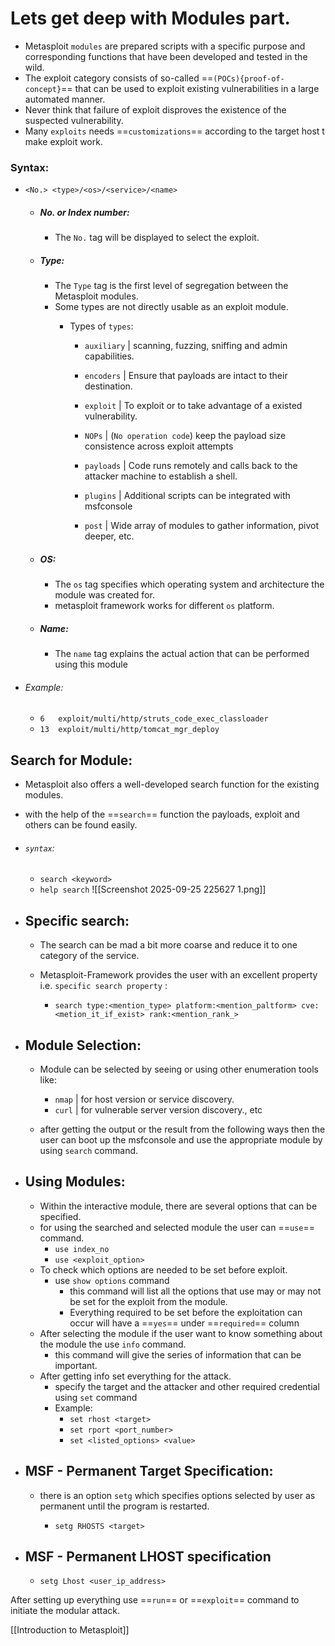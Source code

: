 # Lets get deep with Modules part.

- Metasploit `modules` are prepared scripts  with a specific purpose and corresponding functions that have been developed and tested in the wild.
- The exploit category consists of so-called ==`(POCs){proof-of-concept}`== that can be used to exploit existing vulnerabilities in a large automated manner.
- Never think that failure of exploit disproves the existence of the suspected vulnerability.
- Many `exploits` needs ==`customizations`== according to the target host t make exploit work.

### Syntax:

- `<No.> <type>/<os>/<service>/<name>`

	- ##### No. or Index number:
	
		- The `No.` tag will be displayed to select the exploit. 
	
	- ##### Type:
	
		- The `Type` tag is the first level of segregation between the Metasploit modules.
		- Some types are not directly usable as an exploit module.
			- Types of `types`:
	
				- `auxiliary` | scanning, fuzzing, sniffing and admin capabilities.
	
				- `encoders` | Ensure that payloads are intact to their destination.
	
				- `exploit` | To exploit or to take advantage of a existed vulnerability.
	
				- `NOPs` | (`No operation code`) keep the payload size consistence across exploit attempts
	
				- `payloads` | Code runs remotely and calls back to the attacker machine to establish a shell.
	
				- `plugins` | Additional scripts can be integrated with msfconsole
	
				- `post` | Wide array of modules to gather information, pivot deeper, etc.
	
	- ##### OS:
	
		- The `os` tag specifies which operating system and architecture the module was created for.
		- metasploit framework works for different `os` platform.
	
	- ##### Name:
	
		- The `name` tag explains the actual action that can be performed using this module 

- ###### Example:
	-  `6   exploit/multi/http/struts_code_exec_classloader`
	- `13  exploit/multi/http/tomcat_mgr_deploy`

## Search for Module:

- Metasploit also offers a well-developed search function for the existing modules.
- with the help of the ==`search`== function the payloads, exploit and others can be found easily.
- ###### `syntax`:
	- `search <keyword>`
	- `help search`
		![[Screenshot 2025-09-25 225627 1.png]]
	
- ## Specific search:
	- The search can be mad a bit more coarse and reduce it to one category of the service.
	- Metasploit-Framework provides the user with an excellent property i.e. `specific search property` :

		- `search type:<mention_type> platform:<mention_paltform> cve:<metion_it_if_exist> rank:<mention_rank_>`

- ## Module Selection:
	
	-  Module can be selected by seeing or using other enumeration tools like:
	
		- `nmap` |  for host version or service discovery.
		- `curl` | for vulnerable server version discovery., etc
	
	- after getting the output or the result from the following ways then the user can boot up the msfconsole and use the appropriate module by using `search` command.

- ## Using Modules:
	
	- Within the interactive module, there are several options that can be specified.
	- for using the searched and selected module the user can ==`use`== command.
		- `use index_no`
		- `use <exploit_option>`
	- To check which options are needed to be set before exploit.
		- use `show options` command
			- this command will list all the options that use may or may not be set for the exploit from the module.
			- Everything required to be set before the exploitation can occur will have a ==`yes`== under ==`required`== column
	- After selecting the module if the user want to know something about the module the use `info` command.
		- this command will give the series of information that can be important.
	- After getting info set everything for the attack.
		- specify the target and the attacker and other required credential using `set` command
		- Example:
			- `set rhost <target>`
			- `set rport <port_number>`
			- `set <listed_options> <value>`

- ## MSF - Permanent Target Specification:
	
	-  there is an option `setg` which specifies options selected by user as permanent until the program is restarted.
	
		- `setg RHOSTS <target>`

- ## MSF - Permanent LHOST specification

	-  `setg Lhost <user_ip_address>`

After setting up everything use ==`run`== or ==`exploit`== command to initiate the modular attack.

[[Introduction to Metasploit]]